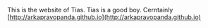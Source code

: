 This is the website of Tias.
Tias is a good boy. Cerntainly
[http://arkapravopanda.github.io](http://arkapravopanda.github.io)
